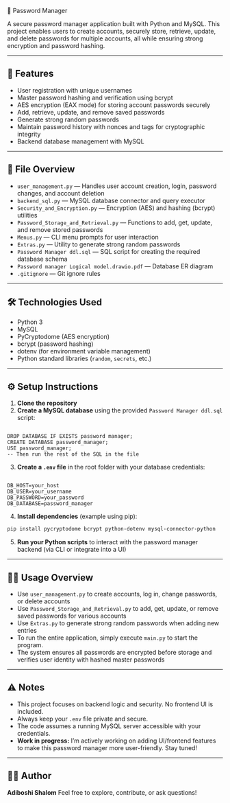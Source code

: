 🔐 Password Manager

A secure password manager application built with Python and MySQL. This project enables users to create accounts, securely store, retrieve, update, and delete passwords for multiple accounts, all while ensuring strong encryption and password hashing.

---

## 🧩 Features

- User registration with unique usernames  
- Master password hashing and verification using bcrypt  
- AES encryption (EAX mode) for storing account passwords securely  
- Add, retrieve, update, and remove saved passwords  
- Generate strong random passwords  
- Maintain password history with nonces and tags for cryptographic integrity  
- Backend database management with MySQL

---

## 📁 File Overview

- `user_management.py` — Handles user account creation, login, password changes, and account deletion  
- `backend_sql.py` — MySQL database connector and query executor  
- `Security_and_Encryption.py` — Encryption (AES) and hashing (bcrypt) utilities  
- `Password_Storage_and_Retrieval.py` — Functions to add, get, update, and remove stored passwords  
- `Menus.py` — CLI menu prompts for user interaction  
- `Extras.py` — Utility to generate strong random passwords  
- `Password Manager ddl.sql` — SQL script for creating the required database schema  
- `Password manager Logical model.drawio.pdf` — Database ER diagram  
- `.gitignore` — Git ignore rules  

---

## 🛠️ Technologies Used

- Python 3  
- MySQL 
- PyCryptodome (AES encryption)  
- bcrypt (password hashing)  
- dotenv (for environment variable management)  
- Python standard libraries (`random`, `secrets`, etc.)

---

## ⚙️ Setup Instructions

1. **Clone the repository**  
2. **Create a MySQL database** using the provided `Password Manager ddl.sql` script:
   
```

DROP DATABASE IF EXISTS password manager;
CREATE DATABASE password_manager;
USE password_manager;
-- Then run the rest of the SQL in the file

```

3. **Create a `.env` file** in the root folder with your database credentials:

```

DB_HOST=your_host
DB_USER=your_username
DB_PASSWORD=your_password
DB_DATABASE=password_manager

````
4. **Install dependencies** (example using pip):

```bash
pip install pycryptodome bcrypt python-dotenv mysql-connector-python
````

5. **Run your Python scripts** to interact with the password manager backend (via CLI or integrate into a UI)

---

## 🧑‍💻 Usage Overview

* Use `user_management.py` to create accounts, log in, change passwords, or delete accounts
* Use `Password_Storage_and_Retrieval.py` to add, get, update, or remove saved passwords for various accounts
* Use `Extras.py` to generate strong random passwords when adding new entries
* To run the entire application, simply execute `main.py` to start the program.
* The system ensures all passwords are encrypted before storage and verifies user identity with hashed master passwords

---

## ⚠️ Notes

* This project focuses on backend logic and security. No frontend UI is included.
* Always keep your `.env` file private and secure.
* The code assumes a running MySQL server accessible with your credentials.
* **Work in progress:** I’m actively working on adding UI/frontend features to make this password manager more user-friendly. Stay tuned!

---

## 👨‍💻 Author

**Adiboshi Shalom**
Feel free to explore, contribute, or ask questions!

